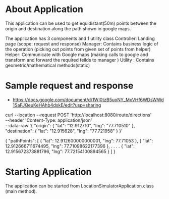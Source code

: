 # About Application
This application can be used to get equidistant(50m) points between the origin and destination along the path shown in google maps.

The application has 3 components and 1 utility class
Controller: Landing page (scope: request and response)
Manager: Contains business logic of the operation (picking out points from given set of points from helper)
Helper: Communicate with Google maps (making calls to google and transform and forward the required feilds to manager )
Utility : Contains geometric/mathematical methods(static)

# Sample request and response 

* https://docs.google.com/document/d/1WI0tzB5uoNY_MxVHf6WDsWWd1SaFJQeuKeHAhb4dxkE/edit?usp=sharing

curl --location --request POST 'http://localhost:8080/route/directions' \
--header 'Content-Type: application/json' \
--data-raw '{
    "origin": {
        "lat": "12.912710",
        "lng": "77.710510"
    },
    "destination": {
        "lat": "12.915628",
        "lng": "77.721958"
    }
}'


{
    "pathPoints": [
        {
            "lat": 12.912600000000001,
            "lng": 77.71053
        },
        {
            "lat": 12.912666711674495,
            "lng": 77.71098622177396
        },
        .
        .
        .
        .
        {
            "lat": 12.915672373881796,
            "lng": 77.72154100894565
        }
    ]
}

# Starting Application
The application can be started from LocationSimulatorApplication.class (main method).

